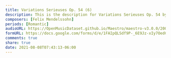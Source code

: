 ```yaml
---
title: Variations Serieuses Op. 54 (6)
description: This is the description for Variations Serieuses Op. 54 by Felix Mendelssohn
composers: [Felix Mendelssohn]
periods: [Romantic]
audioURL: https://OpenMusicDataset.github.io/Maestro/maestro-v3.0.0/2008/MIDI-Unprocessed_08_R3_2008_01-05_ORIG_MID--AUDIO_08_R3_2008_wav--3.midi
formURL: https://docs.google.com/forms/d/e/1FAIpQLSdf9P-_6E9Jz-xIy7OedCeoe6ipxvNTvuNA_hEu0olVJZwWrw/viewform
comments: true
share: true
date: 2021-08-08T07:43:13-06:00
---
```

